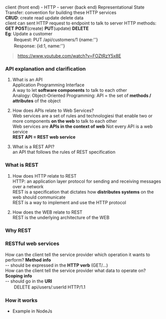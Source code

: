 client (front end) - HTTP - server (back end)
Representational State Transfer: convention for building these HTTP services  
**CRUD**: create read update delete data  
client can sent HTTP request to endpoint to talk to server
HTTP methods: **GET** **POST**(create) **PUT**(update) **DELETE**  
**Eg**: Update a customer  
　　Request: PUT /api/customers/1  {name:''}  
　　Response: {id:1, name:''}  
   
     
    
> https://www.youtube.com/watch?v=FOZtRzY5x8E
### API explanation and clarification  

1. What is an API  
Application Programming Interface  
A way to let **software components** to talk to each other  
Analogy: Object-Oriented Programming: API = the set of **methods / attributes** of the object  

2. How does APIs relate to Web Services?  
Web services are a set of rules and technologiesi that enable two or more components **on the web** to talk to each other  
Web services are **APIs in the context of web** 
Not every API is a web service  
**REST API = REST web service**  

3. What is a REST API?  
an API that follows the rules of REST specification  


### What is REST 
1. How does HTTP relate to REST  
HTTP: an application layer protocol for sending and receiving messages over a network  
REST is a specification that dictates how **distributes systems** on the web should communicate  
REST is a way to implement and use the HTTP protocol  

2. How does the WEB relate to REST  
REST is the underlying architecture of the WEB  


### Why REST

  
### RESTful web services
How can the client tell the service provider which operation it wants to perform? **Method info**  
-- should be expressed in the **HTTP verb** (GET/...)  
How can the client tell the service provider what data to operate on? **Scoping info**  
-- should go in the **URI**  
　　DELETE api/users/:userId HTTP/1.1  
  
### How it works  

* Example in NodeJs
